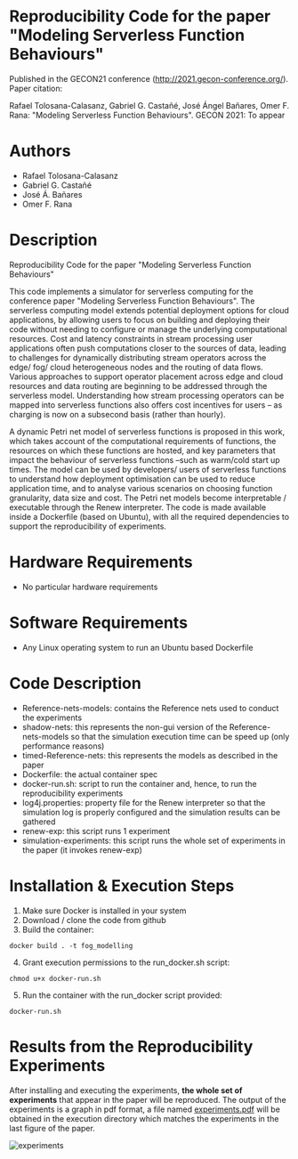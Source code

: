 # Reproducibility Code for the paper "Modeling Serverless Function Behaviours"
Published in the GECON21 conference (http://2021.gecon-conference.org/). Paper citation:

Rafael Tolosana-Calasanz, Gabriel G. Castañé, José Ángel Bañares, Omer F. Rana: "Modeling Serverless Function Behaviours". GECON 2021: To appear

# Authors
  - Rafael Tolosana-Calasanz
  - Gabriel G. Castañé
  - José Á. Bañares
  - Omer F. Rana

# Description
Reproducibility Code for the paper "Modeling Serverless Function Behaviours"

This code implements a simulator for serverless computing for the conference paper "Modeling Serverless Function Behaviours". The serverless computing model extends potential deployment options for cloud applications, by allowing users to focus on building and deploying their code without needing to configure or manage the underlying computational resources. Cost and latency constraints in stream processing user applications often push computations closer to the sources of data, leading to challenges for dynamically distributing stream operators across the edge/ fog/ cloud heterogeneous nodes and the routing of data flows. Various approaches to support operator placement across edge and cloud resources and data routing are beginning to be addressed through the serverless model. Understanding how stream processing operators can be mapped into serverless functions also offers cost incentives for users – as charging is now on a subsecond basis (rather than hourly).

A dynamic Petri net model of serverless functions is proposed in this work, which takes account of the computational requirements of functions, the resources on which these functions are hosted, and key parameters that impact the behaviour of serverless functions –such as warm/cold start up times. The model can be used by developers/ users of serverless functions to understand how deployment optimisation can be used to reduce application time, and to analyse various scenarios
on choosing function granularity, data size and cost. The Petri net models become interpretable / executable through the Renew interpreter. The code is made available inside a Dockerfile (based on Ubuntu), with all the required dependencies to support the reproducibility of experiments.

# Hardware Requirements
  - No particular hardware requirements

# Software Requirements
  - Any Linux operating system to run an Ubuntu based Dockerfile

# Code Description
+ Reference-nets-models: contains the Reference nets used to conduct the experiments
+ shadow-nets: this represents the non-gui version of the Reference-nets-models so that the simulation execution time can be speed up (only performance reasons)
+ timed-Reference-nets: this represents the models as described in the paper
+ Dockerfile: the actual container spec
+ docker-run.sh: script to run the container and, hence, to run the reproducibility experiments
+ log4j.properties: property file for the Renew interpreter so that the simulation log is properly configured and the simulation results can be gathered
+ renew-exp: this script runs 1 experiment
+ simulation-experiments: this script runs the whole set of experiments in the paper (it invokes renew-exp)

# Installation & Execution Steps
  1. Make sure Docker is installed in your system
  2. Download / clone the code from github
  3. Build the container:
```
docker build . -t fog_modelling
```
  4. Grant execution permissions to the run_docker.sh script:
```
chmod u+x docker-run.sh
```
  5. Run the container with the run_docker script provided: 
```
docker-run.sh
```
# Results from the Reproducibility Experiments
After installing and executing the experiments, **the whole set of experiments** that appear in the paper will be reproduced. The output of the experiments is a graph in pdf format, a file named [experiments.pdf](https://github.com/rtolosana/fog-modelling/files/7516906/experiments.pdf) will be obtained in the execution directory which matches the experiments in the last figure of the paper.

![experiments](https://user-images.githubusercontent.com/36404195/141219151-afe661bd-6926-4da5-99f7-d072b793cdee.gif)
